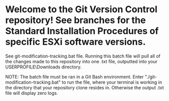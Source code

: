 # Welcome to the Git Version Control repository! See branches for the Standard Installation Procedures of specific ESXi software versions.
 See git-modification-tracking.bat file. Running this batch file will pull all of the changes made to this repository into one .txt file, outputted into your USERPROFILE\Downloads directory.

 NOTE: The batch file must be ran in a Git Bash environment. Enter "./git-modification-tracking.bat" to run the file, where your terminal is working in the directory that your repository clone resides in. Otherwise the output .txt file will display zero logs.
